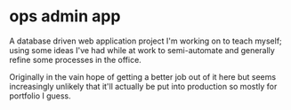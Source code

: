# ops admin app

A database driven web application project I'm working on to teach myself; using some ideas I've had while at work to semi-automate and generally refine some processes in the office.

Originally in the vain hope of getting a better job out of it here but seems increasingly unlikely that it'll actually be put into production so mostly for portfolio I guess.
